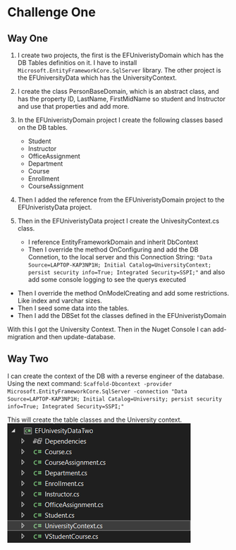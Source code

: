 # Challenge One
## Way One
1. I create two projects, the first is the EFUniveristyDomain which has the DB Tables definitios on it. I have to install `Microsoft.EntityFrameworkCore.SqlServer` library. The other project is the EFUniversityData which has the UniversityContext.
   

2. I create the class PersonBaseDomain, which is an abstract class, and has the property ID, LastName, FirstMidName so student and Instructor and use that properties and add more. 

3. In the EFUniveristyDomain project I create the following classes based on the DB tables.
      * Student
      * Instructor
      * OfficeAssignment
      * Department
      * Course
      * Enrollment
      * CourseAssignment
  
4. Then I added the reference from the EFUniveristyDomain project to the EFUniveristyData project.

5. Then in the EFUniveristyData project I create the UnivesityContext.cs class.
   * I reference EntityFrameworkDomain and inherit DbContext
   * Then I override the method OnConfiguring and add the DB Connetion, to the local server and this Connection String: `"Data Source=LAPTOP-KAP3NP1H; Initial Catalog=UniversityContext; persist security info=True; Integrated Security=SSPI;"` and also add some console logging to see the querys executed
 * Then I override the method OnModelCreating and add some restrictions. Like index and varchar sizes.
 * Then I seed some data into the tables.
 * Then I add the DBSet fot the classes defined in the EFUniveristyDomain

With this I got the University Context. Then in the Nuget Console I can add-migration and then update-database.




## Way Two
I can create the context of the DB with a reverse engineer of the database. Using the next command:
`Scaffold-Dbcontext -provider Microsoft.EntityFrameworkCore.SqlServer -connection "Data Source=LAPTOP-KAP3NP1H; Initial Catalog=University; persist security info=True; Integrated Security=SSPI;"`

This will create the table classes and the University context. 
![UniversityContextTwo](C1W2.png)
